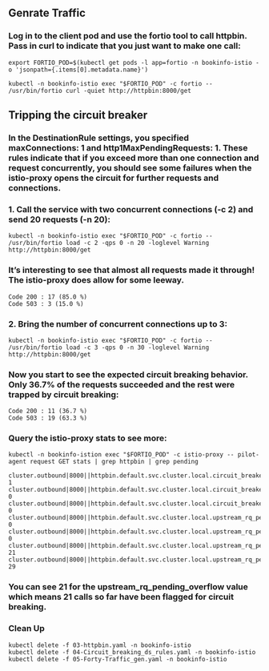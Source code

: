 ## Genrate Traffic 

### Log in to the client pod and use the fortio tool to call httpbin. Pass in curl to indicate that you just want to make one call:
```
export FORTIO_POD=$(kubectl get pods -l app=fortio -n bookinfo-istio -o 'jsonpath={.items[0].metadata.name}')
```
```
kubectl -n bookinfo-istio exec "$FORTIO_POD" -c fortio -- /usr/bin/fortio curl -quiet http://httpbin:8000/get
```


## Tripping the circuit breaker

### In the DestinationRule settings, you specified maxConnections: 1 and http1MaxPendingRequests: 1. These rules indicate that if you exceed more than one connection and request concurrently, you should see some failures when the istio-proxy opens the circuit for further requests and connections.

### 1. Call the service with two concurrent connections (-c 2) and send 20 requests (-n 20):
```
kubectl -n bookinfo-istio exec "$FORTIO_POD" -c fortio -- /usr/bin/fortio load -c 2 -qps 0 -n 20 -loglevel Warning http://httpbin:8000/get
``` 

### It’s interesting to see that almost all requests made it through! The istio-proxy does allow for some leeway.
```
Code 200 : 17 (85.0 %)
Code 503 : 3 (15.0 %)
```


### 2. Bring the number of concurrent connections up to 3:
```
kubectl -n bookinfo-istio exec "$FORTIO_POD" -c fortio -- /usr/bin/fortio load -c 3 -qps 0 -n 30 -loglevel Warning http://httpbin:8000/get
```

### Now you start to see the expected circuit breaking behavior. Only 36.7% of the requests succeeded and the rest were trapped by circuit breaking:
```
Code 200 : 11 (36.7 %)
Code 503 : 19 (63.3 %)
```

### Query the istio-proxy stats to see more:
```
kubectl -n bookinfo-istion exec "$FORTIO_POD" -c istio-proxy -- pilot-agent request GET stats | grep httpbin | grep pending
```
```
cluster.outbound|8000||httpbin.default.svc.cluster.local.circuit_breakers.default.remaining_pending: 1
cluster.outbound|8000||httpbin.default.svc.cluster.local.circuit_breakers.default.rq_pending_open: 0
cluster.outbound|8000||httpbin.default.svc.cluster.local.circuit_breakers.high.rq_pending_open: 0
cluster.outbound|8000||httpbin.default.svc.cluster.local.upstream_rq_pending_active: 0
cluster.outbound|8000||httpbin.default.svc.cluster.local.upstream_rq_pending_failure_eject: 0
cluster.outbound|8000||httpbin.default.svc.cluster.local.upstream_rq_pending_overflow: 21
cluster.outbound|8000||httpbin.default.svc.cluster.local.upstream_rq_pending_total: 29
```

### You can see 21 for the upstream_rq_pending_overflow value which means 21 calls so far have been flagged for circuit breaking.



### Clean Up 
```
kubectl delete -f 03-httpbin.yaml -n bookinfo-istio
kubectl delete -f 04-Circuit_breaking_ds_rules.yaml -n bookinfo-istio
kubectl delete -f 05-Forty-Traffic_gen.yaml -n bookinfo-istio
```
